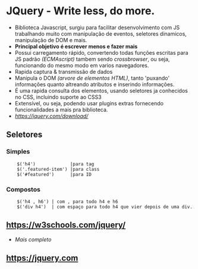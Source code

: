 # JQuery - Write less, do more.   

- Biblioteca Javascript, surgiu para facilitar desenvolvimento com JS trabalhando muito com manipulação de eventos, seletores dinamicos, manipulação de DOM e mais.
- **Principal objetivo é escrever menos e fazer mais**
- Possui carregamento rápido, convertendo todas funções escritas para JS padrão *(ECMAscript)* tambem sendo *crossbrowser*, ou seja, funcionando do mesmo modo em varios navegadores.
- Rapida captura & transmissão de dados
- Manipula o DOM *(arvore de elementos HTML)*, tanto 'puxando' informações quanto altreando atributos e inserindo informações.
- É uma rapida consulta dos elementos, usando seletores ja conhecidos no CSS, incluindo suporte ao CSS3
- Extensível, ou seja, podendo usar plugins extras fornecendo funcionalidades a mais pra biblioteca.
- *https://jquery.com/download/*  

## Seletores  

### Simples   

```
    $('h4')             |para tag
    $('.featured-item') |para class
    $('#featured')      |para ID
```   

### Compostos  

```
    $('h4 , h6') | com , para todo h4 e h6
    $('div h4')  | com espaço para todo h4 que vier depois de uma div.
```   

## https://w3schools.com/jquery/
- *Mais completo*   

## https://jquery.com  
